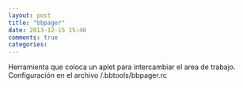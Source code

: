 ```yaml
---
layout: post
title: "bbpager"
date: 2013-12-15 15:40
comments: true
categories: 
---
```

Herramienta que coloca un aplet para intercambiar el area de trabajo. Configuración en el archivo /.bbtools/bbpager.rc

